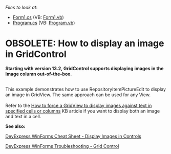 <!-- default file list -->
*Files to look at*:

* [Form1.cs](./CS/Form1.cs) (VB: [Form1.vb](./VB/Form1.vb))
* [Program.cs](./CS/Program.cs) (VB: [Program.vb](./VB/Program.vb))
<!-- default file list end -->
# OBSOLETE: How to display an image in GridControl



<p><strong>Starting with version 13.2, GridControl supports displaying images in the Image column out-of-the-box.</strong> </p>
<p><br>This example demonstrates how to use RepositoryItemPictureEdit to display an image in GridView. The same approach can be used for any View.<br><br>Refer to the <a href="https://www.devexpress.com/Support/Center/p/K18337">How to force a GridView to display images against text in specified cells or columns</a> KB article if you want to display both an image and text in a cell.</p>

<b>See also:</b>

[DevExpress WinForms Cheat Sheet - Display Images in Controls](https://go.devexpress.com/CheatSheets_WinForms_Examples_T914488.aspx)

[DevExpress WinForms Troubleshooting - Grid Control](https://go.devexpress.com/CheatSheets_WinForms_Examples_T934742.aspx)

<br/>


